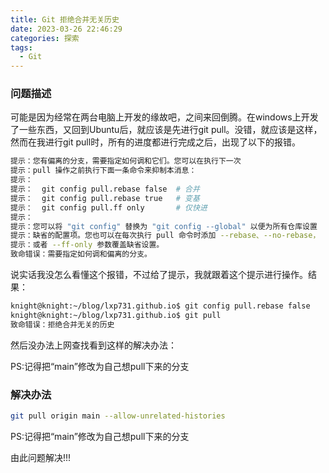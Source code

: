 ```yaml
---
title: Git 拒绝合并无关历史
date: 2023-03-26 22:46:29
categories: 探索
tags:
  - Git
---
```


### 问题描述

可能是因为经常在两台电脑上开发的缘故吧，之间来回倒腾。在windows上开发了一些东西，又回到Ubuntu后，就应该是先进行git pull。没错，就应该是这样，然而在我进行git pull时，所有的进度都进行完成之后，出现了以下的报错。

<!-- more -->

```bash
提示：您有偏离的分支，需要指定如何调和它们。您可以在执行下一次
提示：pull 操作之前执行下面一条命令来抑制本消息：
提示：
提示：  git config pull.rebase false  # 合并
提示：  git config pull.rebase true   # 变基
提示：  git config pull.ff only       # 仅快进
提示：
提示：您可以将 "git config" 替换为 "git config --global" 以便为所有仓库设置
提示：缺省的配置项。您也可以在每次执行 pull 命令时添加 --rebase、--no-rebase，
提示：或者 --ff-only 参数覆盖缺省设置。
致命错误：需要指定如何调和偏离的分支。
```

说实话我没怎么看懂这个报错，不过给了提示，我就跟着这个提示进行操作。结果：

```bash
knight@knight:~/blog/lxp731.github.io$ git config pull.rebase false
knight@knight:~/blog/lxp731.github.io$ git pull
致命错误：拒绝合并无关的历史
```

然后没办法上网查找看到这样的解决办法：

PS:记得把“main”修改为自己想pull下来的分支

### 解决办法

```bash
git pull origin main --allow-unrelated-histories 
```

PS:记得把“main”修改为自己想pull下来的分支

由此问题解决!!!